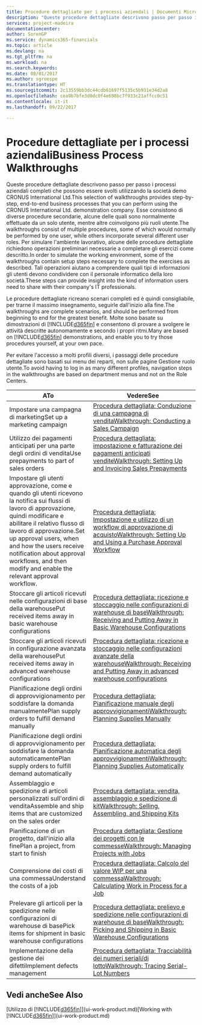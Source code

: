 ```yaml
---
title: Procedure dettagliate per i processi aziendali | Documenti Microsoft
description: "Queste procedure dettagliate descrivono passo per passo i processi aziendali completi che possono essere svolti utilizzando la società demo CRONUS International Ltd. Esse consistono di diverse procedure secondarie, alcune delle quali sono normalmente effettuate da un solo utente, mentre altre coinvolgono più ruoli utente. Per simulare l'ambiente lavorativo, alcune delle procedure dettagliate richiedono operazioni preliminari necessarie a completare gli esercizi come descritto. Tali operazioni aiutano a comprendere quali tipi di informazioni gli utenti devono condividere con il personale informatico della loro società."
services: project-madeira
documentationcenter: 
author: SorenGP
ms.service: dynamics365-financials
ms.topic: article
ms.devlang: na
ms.tgt_pltfrm: na
ms.workload: na
ms.search.keywords: 
ms.date: 08/01/2017
ms.author: sgroespe
ms.translationtype: HT
ms.sourcegitcommit: 2c13559bb3dc44cdb61697f5135c5b931e34d2a8
ms.openlocfilehash: cea9b7bfe3d0dc0f4e698bc7f933c21affcc0c51
ms.contentlocale: it-it
ms.lasthandoff: 09/22/2017

---
```

# <a name="business-process-walkthroughs"></a><span data-ttu-id="0b3e3-106">Procedure dettagliate per i processi aziendali</span><span class="sxs-lookup"><span data-stu-id="0b3e3-106">Business Process Walkthroughs</span></span>
<span data-ttu-id="0b3e3-107">Queste procedure dettagliate descrivono passo per passo i processi aziendali completi che possono essere svolti utilizzando la società demo CRONUS International Ltd.</span><span class="sxs-lookup"><span data-stu-id="0b3e3-107">This selection of walkthroughs provides step-by-step, end-to-end business processes that you can perform using the CRONUS International Ltd. demonstration company.</span></span> <span data-ttu-id="0b3e3-108">Esse consistono di diverse procedure secondarie, alcune delle quali sono normalmente effettuate da un solo utente, mentre altre coinvolgono più ruoli utente.</span><span class="sxs-lookup"><span data-stu-id="0b3e3-108">The walkthroughs consist of multiple procedures, some of which would normally be performed by one user, while others incorporate several different user roles.</span></span> <span data-ttu-id="0b3e3-109">Per simulare l'ambiente lavorativo, alcune delle procedure dettagliate richiedono operazioni preliminari necessarie a completare gli esercizi come descritto.</span><span class="sxs-lookup"><span data-stu-id="0b3e3-109">In order to simulate the working environment, some of the walkthroughs contain setup steps necessary to complete the exercises as described.</span></span> <span data-ttu-id="0b3e3-110">Tali operazioni aiutano a comprendere quali tipi di informazioni gli utenti devono condividere con il personale informatico della loro società.</span><span class="sxs-lookup"><span data-stu-id="0b3e3-110">These steps can provide insight into the kind of information users need to share with their company's IT professionals.</span></span>  

 <span data-ttu-id="0b3e3-111">Le procedure dettagliate ricreano scenari completi ed è quindi consigliabile, per trarne il massimo insegnamento, seguirle dall'inizio alla fine.</span><span class="sxs-lookup"><span data-stu-id="0b3e3-111">The walkthroughs are complete scenarios, and should be performed from beginning to end for the greatest benefit.</span></span> <span data-ttu-id="0b3e3-112">Molte sono basate su dimostrazioni di [!INCLUDE[d365fin](includes/d365fin_md.md)] e consentono di provare a svolgere le attività descritte autonomamente e secondo i propri ritmi.</span><span class="sxs-lookup"><span data-stu-id="0b3e3-112">Many are based on [!INCLUDE[d365fin](includes/d365fin_md.md)] demonstrations, and enable you to try those procedures yourself, at your own pace.</span></span>  

 <span data-ttu-id="0b3e3-113">Per evitare l'accesso a molti profili diversi, i passaggi delle procedure dettagliate sono basati sui menu dei reparti, non sulle pagine Gestione ruolo utente.</span><span class="sxs-lookup"><span data-stu-id="0b3e3-113">To avoid having to log in as many different profiles, navigation steps in the walkthroughs are based on department menus and not on the Role Centers.</span></span>  

|<span data-ttu-id="0b3e3-114">A</span><span class="sxs-lookup"><span data-stu-id="0b3e3-114">To</span></span>|<span data-ttu-id="0b3e3-115">Vedere</span><span class="sxs-lookup"><span data-stu-id="0b3e3-115">See</span></span>|  
|--------|---------|  
|<span data-ttu-id="0b3e3-116">Impostare una campagna di marketing</span><span class="sxs-lookup"><span data-stu-id="0b3e3-116">Set up a marketing campaign</span></span>|[<span data-ttu-id="0b3e3-117">Procedura dettagliata: Conduzione di una campagna di vendita</span><span class="sxs-lookup"><span data-stu-id="0b3e3-117">Walkthrough: Conducting a Sales Campaign</span></span>](walkthrough-conducting-a-sales-campaign.md)|  
|<span data-ttu-id="0b3e3-118">Utilizzo dei pagamenti anticipati per una parte degli ordini di vendita</span><span class="sxs-lookup"><span data-stu-id="0b3e3-118">Use prepayments to part of sales orders</span></span>|[<span data-ttu-id="0b3e3-119">Procedura dettagliata: impostazione e fatturazione dei pagamenti anticipati vendite</span><span class="sxs-lookup"><span data-stu-id="0b3e3-119">Walkthrough: Setting Up and Invoicing Sales Prepayments</span></span>](walkthrough-setting-up-and-invoicing-sales-prepayments.md)|  
|<span data-ttu-id="0b3e3-120">Impostare gli utenti approvazione, come e quando gli utenti ricevono la notifica sui flussi di lavoro di approvazione, quindi modificare e abilitare il relativo flusso di lavoro di approvazione.</span><span class="sxs-lookup"><span data-stu-id="0b3e3-120">Set up approval users, when and how the users receive notification about approval workflows, and then modify and enable the relevant approval workflow.</span></span>|[<span data-ttu-id="0b3e3-121">Procedura dettagliata: Impostazione e utilizzo di un workflow di approvazione di acquisto</span><span class="sxs-lookup"><span data-stu-id="0b3e3-121">Walkthrough: Setting Up and Using a Purchase Approval Workflow</span></span>](walkthrough-setting-up-and-using-a-purchase-approval-workflow.md)|  
|<span data-ttu-id="0b3e3-122">Stoccare gli articoli ricevuti nelle configurazioni di base della warehouse</span><span class="sxs-lookup"><span data-stu-id="0b3e3-122">Put received items away in basic warehouse configurations</span></span>|[<span data-ttu-id="0b3e3-123">Procedura dettagliata: ricezione e stoccaggio nelle configurazioni di warehouse di base</span><span class="sxs-lookup"><span data-stu-id="0b3e3-123">Walkthrough: Receiving and Putting Away in Basic Warehouse Configurations</span></span>](walkthrough-receiving-and-putting-away-in-basic-warehousing.md)|  
|<span data-ttu-id="0b3e3-124">Stoccare gli articoli ricevuti in configurazione avanzata della warehouse</span><span class="sxs-lookup"><span data-stu-id="0b3e3-124">Put received items away in advanced warehouse configurations</span></span>|[<span data-ttu-id="0b3e3-125">Procedura dettagliata: ricezione e stoccaggio nelle configurazioni avanzate della warehouse</span><span class="sxs-lookup"><span data-stu-id="0b3e3-125">Walkthrough: Receiving and Putting Away in advanced warehouse configurations</span></span>](walkthrough-receiving-and-putting-away-in-advanced-warehousing.md)|  
|<span data-ttu-id="0b3e3-126">Pianificazione degli ordini di approvvigionamento per soddisfare la domanda manualmente</span><span class="sxs-lookup"><span data-stu-id="0b3e3-126">Plan supply orders to fulfill demand manually</span></span>|[<span data-ttu-id="0b3e3-127">Procedura dettagliata: Pianificazione manuale degli approvvigionamenti</span><span class="sxs-lookup"><span data-stu-id="0b3e3-127">Walkthrough: Planning Supplies Manually</span></span>](walkthrough-planning-supplies-manually.md)|  
|<span data-ttu-id="0b3e3-128">Pianificazione degli ordini di approvvigionamento per soddisfare la domanda automaticamente</span><span class="sxs-lookup"><span data-stu-id="0b3e3-128">Plan supply orders to fulfill demand automatically</span></span>|[<span data-ttu-id="0b3e3-129">Procedura dettagliata: Pianificazione automatica degli approvvigionamenti</span><span class="sxs-lookup"><span data-stu-id="0b3e3-129">Walkthrough: Planning Supplies Automatically</span></span>](walkthrough-planning-supplies-automatically.md)|  
|<span data-ttu-id="0b3e3-130">Assemblaggio e spedizione di articoli personalizzati sull'ordini di vendita</span><span class="sxs-lookup"><span data-stu-id="0b3e3-130">Assemble and ship items that are customized on the sales order</span></span>|[<span data-ttu-id="0b3e3-131">Procedura dettagliata: vendita, assemblaggio e spedizione di kit</span><span class="sxs-lookup"><span data-stu-id="0b3e3-131">Walkthrough: Selling, Assembling, and Shipping Kits</span></span>](walkthrough-selling-assembling-and-shipping-kits.md)|  
|<span data-ttu-id="0b3e3-132">Pianificazione di un progetto, dall'inizio alla fine</span><span class="sxs-lookup"><span data-stu-id="0b3e3-132">Plan a project, from start to finish</span></span>|[<span data-ttu-id="0b3e3-133">Procedura dettagliata: Gestione dei progetti con le commesse</span><span class="sxs-lookup"><span data-stu-id="0b3e3-133">Walkthrough: Managing Projects with Jobs</span></span>](walkthrough-managing-projects-with-jobs.md)|  
|<span data-ttu-id="0b3e3-134">Comprensione dei costi di una commessa</span><span class="sxs-lookup"><span data-stu-id="0b3e3-134">Understand the costs of a job</span></span>|[<span data-ttu-id="0b3e3-135">Procedura dettagliata: Calcolo del valore WIP per una commessa</span><span class="sxs-lookup"><span data-stu-id="0b3e3-135">Walkthrough: Calculating Work in Process for a Job</span></span>](walkthrough-calculating-work-in-process-for-a-job.md)|  
|<span data-ttu-id="0b3e3-136">Prelevare gli articoli per la spedizione nelle configurazioni di warehouse di base</span><span class="sxs-lookup"><span data-stu-id="0b3e3-136">Pick items for shipment in basic warehouse configurations</span></span>|[<span data-ttu-id="0b3e3-137">Procedura dettagliata: prelievo e spedizione nelle configurazioni di warehouse di base</span><span class="sxs-lookup"><span data-stu-id="0b3e3-137">Walkthrough: Picking and Shipping in Basic Warehouse Configurations</span></span>](walkthrough-picking-and-shipping-in-basic-warehousing.md)|  
|<span data-ttu-id="0b3e3-138">Implementazione della gestione dei difetti</span><span class="sxs-lookup"><span data-stu-id="0b3e3-138">Implement defects management</span></span>|[<span data-ttu-id="0b3e3-139">Procedura dettagliata: Tracciabilità dei numeri seriali/di lotto</span><span class="sxs-lookup"><span data-stu-id="0b3e3-139">Walkthrough: Tracing Serial-Lot Numbers</span></span>](walkthrough-tracing-serial-lot-numbers.md)|  

## <a name="see-also"></a><span data-ttu-id="0b3e3-140">Vedi anche</span><span class="sxs-lookup"><span data-stu-id="0b3e3-140">See Also</span></span>
<span data-ttu-id="0b3e3-141">[Utilizzo di [!INCLUDE[d365fin](includes/d365fin_md.md)]](ui-work-product.md)</span><span class="sxs-lookup"><span data-stu-id="0b3e3-141">[Working with [!INCLUDE[d365fin](includes/d365fin_md.md)]](ui-work-product.md)</span></span>  

